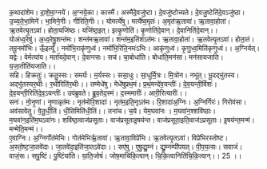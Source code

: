 

  
क॒थादा॑शेम। दा॒शे॒मा॒ग्नये॑। अ॒ग्नये॒का। कास्मै॑। अस्मै॑दे॒वजु॑ष्टा। दे॒वजु॑ष्टोच्यते। दे॒वजु॒ष्टेति॑दे॒वऽजु॑ष्ठा। उ॒च्य॒ते॒भा॒मिने॑। भा॒मिने॒गीः। गीरिति॒गीः।। योमर्त्ये॑षु। मर्त्ये॑ष्व॒मृतः॑। अ॒मृत॑ऋ॒तावा॑। ऋ॒तावा॒होता॑। ऋ॒तवेत्यृ॒तऽवा॑। होता॒यजि॑ष्ठः। यजि॑ष्ठ॒इत्। इत्कृ॒णोति॑। कृ॒णोति॑दे॒वान्। दे॒वानिति॑दे॒वान्।।  
योअ॑ध्व॒रेषु॑। अ॒ध्व॒रेषु॒शन्त॑मः। शन्त॑मऋ॒तावा॑। शन्त॑म॒इति॑शंऽत॑मः। ऋ॒तावा॒होता॑। ऋ॒तवेत्यृ॒तऽवा॑। होता॒तं। तमू॒नमो॑भिः। ऊँ॒इत्यूँ॑। नमो॑भि॒राकृ॑णुध्वं। नमो॑भि॒रिति॒नमः॑ऽभिः। आकृ॑णुध्वं। कृ॒णु॒ध्व॒मिति॑कृणुध्वं।। अ॒ग्निर्यत्। यद्वेः। वेर्मत्या॑य। मर्ता॑यदे॒वान्। दे॒वान्त्सः। सच॑। चा॒बोधा॑ति। बोधा॑ति॒मन॑सा। मन॑सायजाति। य॒जा॒तीति॑यजाति।।  
सहि। हिक्रतुः॑। क्रतु॒स्सः। समर्यः॑। म॒र्यस्सः। ससा॒धुः। सा॒धुर्मि॒त्रः। मि॒त्रोन। नभू॑त्। भू॒दद्भु॑तस्य। अद्भु॑तस्यर॒थीः। र॒थीरिति॑र॒थीः।। तम्मेधे॑षु। मेधे॑षुप्रथ॒मं। प्र॒थं॒मन्दे॑व॒यन्तीः॑। दे॒व॒यन्ती॒र्विशः॑। दे॒व॒यन्ती॒रिति॑दे॒व॒ऽयन्तीः॑। उप॑ब्रुवते। ब्रु॒व॒तेद॒स्मं। द॒स्ममारीः॑। आरी॒रित्यारीः॑।।  
सनः॑। नो॒नृ॒णां। नृ॒णान्नृत॑मः। नृत॑मोरि॒शादाः॑। नृत॑म॒इति॒नृऽत॑मः। रि॒शादा॑अ॒ग्निः। अ॒ग्निर्गिरः॑। गिरोव॑सा। अव॑सावेतु। वे॒तु॒धी॒तिं। धी॒तिमिति॑धी॒तिं।। तना॑च। च॒ये। येम॒घवा॑नः । म॒घवा॑न॒श्शवि॑ष्ठाः। म॒घवा॑न॒इति॑म॒घऽवा॑नः। शवि॑ष्ठा॒वाज॑प्रसूताः। वाज॑प्रसूताइ॒षय॑न्त। वाज॑प्रसूता॒इति॒वाज॑ऽप्रसूताः। इ॒षय॑न्त॒मन्म॑। मन्मेति॒मन्म॑।।  
ए॒वाग्निः। अ॒ग्निर्गोत॑मेभिः। गोत॑मेभिर्ऋ॒तावा॑। ऋ॒तावा॒विप्रे॑भिः। ऋ॒तवेत्यृ॒तऽवा॑। विप्रे॑भिरस्तोष्ट। अ॒स्तो॒ष्ट॒जा॒तवे॑दाः। जा॒तवे॑दा॒इति॑जा॒तऽवे॑दाः।। सए॑षु। ए॒षु॒द्यु॒म्नं। द्यु॒म्नम्पी॑पयत्। पी॒प॒य॒त्सः। सवाजं॑। वाजं॒सः। सपु॒ष्टिं। पु॒ष्टिंया॑ति। या॒ति॒जोषं॑। जोष॒माचि॑कि॒त्वान्। चि॒कि॒त्वानिति॑चि॒कि॒त्वान्।। 25 ।।  

